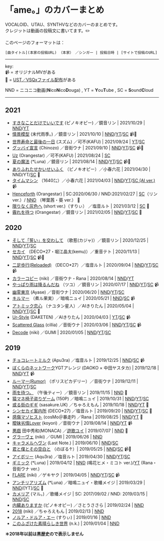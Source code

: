 # 「ame。」のカバーまとめ
VOCALOID、UTAU、SYNTHVなどのカバーのまとめです。   
クレジットは動画の投稿文に書いてます。✏️    

このページのフォーマットは：
```
[曲タイトル](本家の投稿URL) （本家）　／シンガー | 投稿日時 | [サイトで投稿のURL]
```

----
key:   
📹 = オリジナルMVがある   
🎵 = [UST／VSQxファイル配布](https://ustvsqx.crd.co/)がある   

NND = ニコニコ動画(**N**ico**N**ico**D**ouga) , YT = **Y**ou**T**ube , SC = **S**ound**C**loud   

---- 

## 2021

- [すきなことだけでいいです](https://www.nicovideo.jp/watch/sm28749432) (ピノキオピー) ／鏡音リン | 2021/10/29 | [NND](https://www.nicovideo.jp/watch/sm39539427)/[YT](https://youtu.be/x-k4xmc5o4U)
- [情景模型](https://www.nicovideo.jp/watch/sm37946948) (末代雨季。) ／鏡音リン | 2021/10/10 | [NND](https://www.nicovideo.jp/watch/sm39428934)/[YT](https://youtu.be/ypZKKr7wylI)/[SC](https://soundcloud.com/candyfuru/vocaloid-3) 📹🎵
- [世界寿命と最後の一日](https://www.nicovideo.jp/watch/sm21758815) (スズム) ／可不(KAFU) | 2021/09/24 | [YT](https://www.youtube.com/watch?v=hrPhz3bcOg0)/[SC](https://soundcloud.com/candyfuru/kafu) 
- [グッバイ宣言](https://www.nicovideo.jp/watch/sm36668789) (Chinozo) ／音街ウナ | 2021/09/10 | [NND](https://www.nicovideo.jp/watch/sm39280150)/[YT](https://www.youtube.com/watch?v=6NYcVhxT0Yg)/[SC](https://soundcloud.com/candyfuru/vocaloidvsqx-3) 📹🎵
- [Uz](https://www.nicovideo.jp/watch/sm36906240) (Orangestar) ／可不(KAFU) | 2021/08/24 | [SC](https://soundcloud.com/candyfuru/uzkafuvsqx)
- [夏の魔法](https://www.nicovideo.jp/watch/sm29741205) (\*Luna) ／鏡音リン | 2021/08/14 | [NND](https://www.nicovideo.jp/watch/sm39127615)/[YT](https://www.youtube.com/watch?v=90hHvD2zPAo)/[SC](https://soundcloud.com/candyfuru/vocaloidvsqx-2) 📹🎵
- [ありふれたせかいせいふく](https://www.nicovideo.jp/watch/sm18131841) （ピノキオピー）／小春六花 | 2021/04/30 | NND/YT/[SC](https://soundcloud.com/candyfuru/g4e1ffjh8fol) 🎵
- [タイムマシン](https://www.nicovideo.jp/watch/sm12098837) （1640㍍）／小春六花 | 2021/04/03 | [NND](https://www.nicovideo.jp/watch/sm38513224)/[YT](https://www.youtube.com/watch?v=cv6lbMMRWK8)/[SC (AI ver.)](https://soundcloud.com/candyfuru/ai-3) 📹
- [Henceforth](https://www.nicovideo.jp/watch/sm36898361) (Orangestar) | SC:2020/06/30 / NND:2021/02/27 | [SC](https://soundcloud.com/candyfuru/henceforthvocaloid-vsqx)（リン ver.）/ [NND](https://www.nicovideo.jp/watch/sm38328938) （琴葉茜・葵 ver.） 🎵
- [限りなく灰色へ](https://www.nicovideo.jp/watch/sm38335870) (short ver.)（すりぃ） ／塩音ルト | 2021/03/12 | [SC](https://soundcloud.com/candyfuru/short-verutauust-1) 🎵
- [霽れを待つ](https://www.nicovideo.jp/watch/sm38099931) (Orangestar) ／鏡音リン | 2021/02/05 | [NND](https://www.nicovideo.jp/watch/sm38221933)/[YT](https://www.youtube.com/watch?v=6_wp0fc7XSs)/[SC](https://soundcloud.com/candyfuru/vocaloidvsqx-1) 🎵

## 2020   
 
- [そして「誓い」を交わして](https://www.nicovideo.jp/watch/sm36936564) （歌惹(カジャ)）／鏡音リン | 2020/12/25 | [NND](https://www.nicovideo.jp/watch/sm37998645)/[YT](https://www.youtube.com/watch?v=EnSCMDo82mo)/[SC](https://soundcloud.com/candyfuru/vocaloidvsqx)
- [セカイ](https://www.youtube.com/watch?v=9vyIPWBeRes) （DECO\*27・堀江晶太(kemu)）／重音テト | 2020/11/13 | [NND](https://www.nicovideo.jp/watch/sm37797881)/[YT](hhttps://www.youtube.com/watch?v=Ir6aO-dTRJ0)/[SC](https://soundcloud.com/candyfuru/utauust-1) 📹🎵
- [二足歩行(Reloaded)](https://www.youtube.com/watch?v=iM8d0SzJTIU) （DECO\*27）／塩音ルト | 2020/09/04 | [NND](https://www.nicovideo.jp/watch/sm37456387)/[YT](https://www.youtube.com/watch?v=wAIAYgQAYuM)/[SC](https://soundcloud.com/candyfuru/reloadedutau) 📹
- [カラーコピー](https://www.nicovideo.jp/watch/sm36153305) (niki) ／音街ウナ・Rana | 2020/08/14 | [NND](https://www.nicovideo.jp/watch/sm37296439)/[YT](https://www.youtube.com/watch?v=dZRzfgoNxwY)
- [やっぱり雨は降るんだね](https://www.youtube.com/watch?v=D0ehC_8sQuU) （ツユ）／鏡音リン | 2020/07/17 | [NND](https://www.nicovideo.jp/watch/sm37191362)/[YT](https://www.youtube.com/watch?v=gNIuL7sey2A)/[SC](https://soundcloud.com/candyfuru/vocaloid-2) 📹
- [幽霊東京](https://www.nicovideo.jp/watch/sm36036629) (Ayase) ／音街ウナ | 2020/06/20 | [NND](https://www.nicovideo.jp/watch/sm37060820)/[YT](https://www.youtube.com/watch?v=UsX9rSz_4qE)/[SC](https://soundcloud.com/candyfuru/vocaloid-1)
- [キルマー](https://www.nicovideo.jp/watch/sm35980813) （煮ル果実）／暗鳴ニュイ | 2020/05/21 | [NND](https://www.nicovideo.jp/watch/sm36890866)/[SC](https://soundcloud.com/candyfuru/utau-5) 📹
- [アトミック恋心](https://www.youtube.com/watch?v=JIdF-QzPJTw) （ナユタン星人）／AIきりたん | 2020/05/04 | [NND](https://www.nicovideo.jp/watch/sm36789150)/[YT](https://www.youtube.com/watch?v=T0jSYi9Lk78)/[SC](https://soundcloud.com/candyfuru/ai-1) 🎵
- [Ur-Style](https://www.nicovideo.jp/watch/nm8325511) (DAKETEN) ／AIきりたん | 2020/04/03 | [YT](https://www.youtube.com/watch?v=cgMS_IOVdDw)/[SC](https://soundcloud.com/candyfuru/ur-styleai) 📹
- [Scattered Glass](https://www.nicovideo.jp/watch/sm35934228) (cillia) ／音街ウナ | 2020/03/06 | [NND](https://www.nicovideo.jp/watch/sm36461774)/[YT](https://www.youtube.com/watch?v=FPXNVCu_hOc)/[SC](https://soundcloud.com/candyfuru/scattered-glassvocaloid) 📹
- [Decode](https://www.nicovideo.jp/watch/sm36180422) (niki) ／GUMI | 2020/01/05 | [NND](https://www.nicovideo.jp/watch/sm36180422)/[YT](https://www.youtube.com/watch?v=aiwAUmRgkMY)/[SC](https://soundcloud.com/candyfuru/decodegumivocaloid)

## 2019

- [チョコレートミルク](https://www.nicovideo.jp/watch/sm35713086) (Apu3ra) ／塩音ルト | 2019/12/25 | [NND](https://www.nicovideo.jp/watch/sm36126163)/[SC](https://soundcloud.com/candyfuru/utau-4) 📹
- [ぼくらのネットワーク](https://www.youtube.com/watch?v=NXTO3m1B_h4)YGTアレンジ (DAOKO × 中田ヤスタカ) | 2019/12/18 | [NND](https://www.nicovideo.jp/watch/sm36066425)/[YT](https://www.youtube.com/watch?v=N4Gtvol57XE) 📹 
- [ルーマー(Rumor)](https://www.nicovideo.jp/watch/sm35669777) （ポリスピカデリー）／音街ウナ | 2019/12/11 | [NND](https://www.nicovideo.jp/watch/sm36066325)/[YT](https://www.youtube.com/watch?v=zrOzU5NrlYg)/[SC](https://soundcloud.com/candyfuru/rumor)
- [雨を待つ。](https://www.nicovideo.jp/watch/sm35790639) （午後ティー）／鏡音リン | 2019/11/15 | [NND](https://www.nicovideo.jp/watch/sm35943163) 🎵
- [猿マネ椅子盗りゲーム](https://www.nicovideo.jp/watch/sm19216490) (150P) ／暗鳴ニュイ | 2019/10/31 | [NND](https://www.nicovideo.jp/watch/sm35780713)/[YT](https://www.youtube.com/watch?v=TR4pJs_FI_c)/[SC](https://soundcloud.com/candyfuru/utau-3)
- [或る街のギギ](https://www.nicovideo.jp/watch/sm31743954) (sasakure.UK) ／ちゃろえもん | 2019/10/18 | [NND](https://www.nicovideo.jp/watch/sm35828908)/[YT](https://www.youtube.com/watch?v=_ADoQhjeG_o) 🎵
- [シンセカイ案内所](https://www.nicovideo.jp/watch/sm35675654) (DECO\*27) ／塩音ルト | 2019/09/20 | [NND](https://www.nicovideo.jp/watch/sm35700387)/[YT](https://www.youtube.com/watch?v=f7o1W6SQyhI)/[SC](https://soundcloud.com/candyfuru/utau-ust) 🎵
- [感傷マゾヒスト](https://www.nicovideo.jp/watch/sm33747740) (cosMo＠暴走P) ／Rana | 2019/08/25 | [NND](https://www.nicovideo.jp/watch/sm35588218)/[YT](https://www.youtube.com/watch?v=Nxw8ZPgnkng) 🎵
- [曖昧劣情Lover](https://www.nicovideo.jp/watch/sm24237168) (koyori) ／音街ウナ | 2019/08/14 | [NND](https://www.nicovideo.jp/watch/sm35516136)/[YT](https://www.youtube.com/watch?v=Temu4gbRT_M) 📹
- [悪戯](https://www.nicovideo.jp/watch/sm24947647) 田中秀和(MONACA) ／[遊歌ユイ](https://soundcloud.com/decosecond/utau-crossfade-demo-reel-ft-yui-yuukavb) | 2019/07/07 | [NND](https://www.nicovideo.jp/watch/sm35366214) 🎵
- [グラーヴェ](https://www.nicovideo.jp/watch/sm30960061) (niki) ／GUMI | 2019/06/26 | [NND](https://www.nicovideo.jp/watch/sm35316055)
- [キャラメルヘヴン](https://www.nicovideo.jp/watch/sm24725887) (Last Note.) | 2019/06/10 | [NND](https://www.nicovideo.jp/watch/sm35206160)/[SC](https://soundcloud.com/candyfuru/vocaloid)
- [君と僕とその空白と](https://www.nicovideo.jp/watch/sm22039435) （のぼる↑）| 2019/05/25 | [NND](https://www.nicovideo.jp/watch/sm35164951)/[SC](https://soundcloud.com/candyfuru/utauust) 📹🎵
- [アイボリー](https://www.nicovideo.jp/watch/sm34412675) (Aqu3ra) ／塩音ルト | 2019/04/30 | [NND](https://www.nicovideo.jp/watch/sm35041348)/[YT](https://www.youtube.com/watch?v=_41w2aHrJGc)/[SC](https://soundcloud.com/candyfuru/utau-2)
- [ギミック](https://www.nicovideo.jp/watch/sm33045389) (\*Luna) | 2019/04/12 | [NND](https://www.nicovideo.jp/watch/sm34947713) (鳴花ヒメ・ミコト ver.)/[YT](https://www.youtube.com/watch?v=UZf6PbgPzYk) (Rana・音街ウナ ver.)
- [FLARE](https://www.nicovideo.jp/watch/sm14255363) (niki) ／ゲキヤク | 2019/04/05 | [NND](https://www.nicovideo.jp/watch/sm34889793)/[YT](https://www.youtube.com/watch?v=FZIcZ7Us2XI)/[SC](https://soundcloud.com/candyfuru/flareutau) 📹
- [アンチリアリズム](https://www.nicovideo.jp/watch/sm34718680) (\*Luna) ／暗鳴ニュイ・歌幡メイジ | 2019/03/29 | [NND](https://www.nicovideo.jp/watch/sm34862478)/[YT]/[SC](https://soundcloud.com/candyfuru/antirealism) 🎵
- [カメリア](https://www.nicovideo.jp/watch/sm31300465) (マル。) ／歌幡メイジ | SC: 2017/09/02 / NND: 2019/03/15 | [NND](https://www.nicovideo.jp/watch/sm34732460)/[SC](https://soundcloud.com/amefuru2/ddp9gvzjcmww)
- [内臓ありますか](https://www.nicovideo.jp/watch/sm34509853) (ピノキオピー) ／さとうささら | 2019/02/24 | [NND](https://www.nicovideo.jp/watch/sm34682088)
- [2018](https://www.nicovideo.jp/watch/sm34593328) (niki) ／ちゃろえもん | 2019/02/13 | [NND](https://www.nicovideo.jp/watch/sm34612303)
- [ノルア・ドルア・エー](https://www.nicovideo.jp/watch/sm34316758) (すりぃ) | 2019/01/16 | [NND](https://www.nicovideo.jp/watch/sm34470118)
- [このふざけた素晴らしき世界](https://www.nicovideo.jp/watch/sm25379507) (n.k.) | 2019/01/04 | [NND](https://www.nicovideo.jp/watch/sm34427352)


**＊2018年以前は黒歴史ので表示しません**
